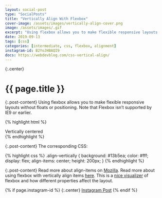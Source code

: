 ```yaml
---
layout: social-post
type: "SocialPosts"
title: "Vertically Align With Flexbox"
cover-image: /assets/images/vertically-align-cover.png
image: /assets/images/.gif
excerpt: "Using flexbox allows you to make flexible responsive layouts without floats or positioning..."
date: 2019-09-13
tags: [css]
categories: [intermediate, css, flexbox, alignment]
instagram-id: B2YoJHBAQI9
docs: https://webdevblog.com/css-vertical-align/
---
```

{:.center}
# {{ page.title }}

{:.post-content}
Using flexbox allows you to make flexible responsive layouts without floats or
positioning. Note that Flexbox isn’t supported by IE9 or earlier.

{% highlight html %}
<div class="align-vertically">
  Vertically centered
</div>
{% endhighlight %}

{:.post-content}
The corresponding CSS:

{% highlight css %}
.align-vertically {
  background: #13b5ea;
  color: #fff;
  display: flex;
  align-items: center;
  height: 200px;
}
{% endhighlight %}


{:.post-content}
Read more about align-items on <a href="https://developer.mozilla.org/en-US/docs/Web/CSS/align-items" target="_blank">Mozilla</a>.
Read more about using flexbox with vertically align items <a href="{{page.docs}}" target="_blank">here</a>.
This is a <a href="https://flexbox.malven.co/" target="_blank">nice visualizer</a> of flexbox and how different properties affect the
layout.

{% if page.instagram-id %}
{:.center}
<a class="insta-link" href="https://www.instagram.com/p/{{page.instagram-id}}" target="_blank">Instagram Post</a>
{% endif %}
